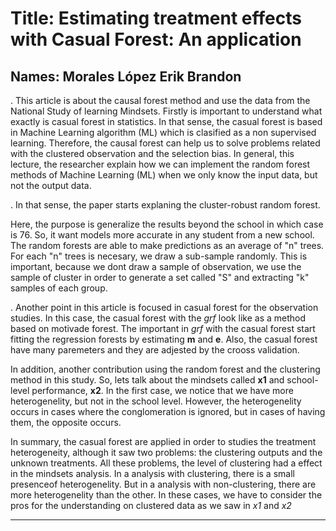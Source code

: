 # Title: Estimating treatment effects with Casual Forest: An application

## Names: Morales López Erik Brandon

.  This article is about the causal forest method and use the data from the National Study of learning Mindsets. Firstly is important to understand what exactly is casual forest in statistics. In that sense, the casual forest is based in Machine Learning algorithm (ML) which is clasified as a non supervised learning. Therefore, the causal forest can help us to solve problems related with the clustered observation and the selection bias. In general, this lecture, the researcher explain how we can implement the random forest methods of Machine Learning (ML) when we only know the input data, but not the output data. 

. In that sense, the paper starts explaning the cluster-robust random forest.

Here, the purpose is generalize the results beyond the school in which case is 76. So, it want models more accurate in any student from a new school. The random forests are able to make predictions as an average of "n" trees. For each "n" trees is necesary, we draw a  sub-sample randomly. This is important, because we dont draw a sample of observation, we use the sample of cluster in order to generate a set called "S" and extracting "k" samples of each group. 

. Another point in this article is focused in casual forest for the observation studies. In this case, the casual forest with the *grf* look like as a method based on motivade forest. The important in *grf* with the casual forest start fitting the regression forests by estimating **m** and **e**. Also, the casual forest have many paremeters and they are adjested by the crooss validation. 

In addition, another contribution using the random forest and the clustering method in this study. So, lets talk about the mindsets called **x1** and school-level performance, **x2**. In the first case, we notice that we have more heterogenelity, but not in the school level. However, the heterogenelity occurs in cases where the conglomeration is ignored, but in cases of having them, the opposite occurs.


In summary, the casual forest are applied in order to studies the treatment heterogeneity, although it saw two problems: the clustering outputs and the unknown treatments. All these problems, the level of clustering had a effect in the mindsets analysis. In a analysis with clustering, there is a small presenceof heterogenelity. But in a analysis with non-clustering, there are more heterogenelity than the other. In these cases, we have to consider the pros for the understanding on clustered data as we saw in *x1* and *x2*

---
